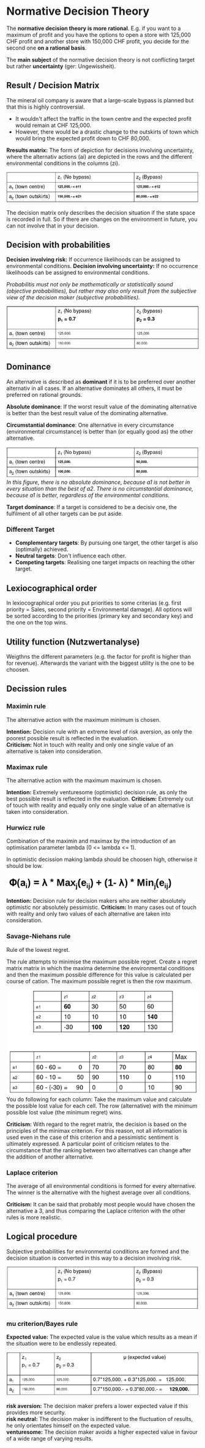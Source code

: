 # Normative Decision Theory
The __normative decision theory is more rational__. E.g. if you want to a maximum of profit and you have the options to open a store with 125,000 CHF profit and another store with 150,000 CHF profit, you decide for the second one __on a rational basis__.

The __main subject__ of the normative decision theory is not conflicting target but rather __uncertainty__ (ger: Ungewissheit). 

## Result / Decision Matrix
The mineral oil company is aware that a large-scale bypass is planned but that this is highly controversial. 
- It wouldn't affect the traffic in the town centre and the expected profit would remain at CHF 125,000.
- However, there would be a drastic change to the outskirts of town which would bring the expected profit down to CHF 80,000.

__Rresults matrix:__ The form of depiction for decisions involving uncertainty, where the alternativ actions (ai) are depicted in the rows and the different environmental conditions in the columns (zi). 

![Results Matrix](figures/resultMatrix.png)

The decision matrix only describes the decision situation if the state space is recorded in full. So if there are changes on the environment in future, you can not involve that in your decision.

## Decision with probabilities
__Decision involving risk:__ If occurrence likelihoods can be assigned to environmental conditions. 
__Decision involving uncertainty:__ If no occurrence likelihoods can be assigned to environmental conditions. 

*Probabilitis must not only be mathematically or statistically sound (objective probabilities), but rather may also only result from the subjective view of the decision maker (subjective probabilities).*

![Results Matrix](figures/resultMatrix2.png)

## Dominance
An alternative is described as __dominant__ if it is to be preferred over another alternativ in all cases. If an alternative dominates all others, it must be preferred on rational grounds. 

__Absolute dominance__: If the worst result value of the dominating alternative is better than the best result value of the dominating alternative. 

__Circumstantial dominance__: One alternative in every circumstance (environmental circumstance) is better than (or equally good as) the other alternative.

![Dominance](figures/absoluteDominance.png)
*In this figure, there is no absolute dominance, because a1 is not better in every situation than the best of a2. There is no circumstantial dominance, because a1 is better, regardless of the environmental conditions.*

__Target dominance__:  If a target is considered to be a decisiv one, the fulfilment of all other targets can be put aside.

### Different Target 
- __Complementary targets__: By pursuing one target, the other target is also (optimally) achieved. 
- __Neutral targets__: Don't influence each other. 
- __Competing targets__: Realising one target impacts on reaching the other target.

## Lexiocographical order
In lexiocographical order you put priorities to some criterias (e.g. first priority = Sales, second priority = Environmental damage). All options will be sorted according to the priorities (primary key and secondary key) and the one on the top wins.

## Utility function (Nutzwertanalyse)
Weigthns the different parameters (e.g. the factor for profit is higher than for revenue). Afterwards the variant with the biggest utility is the one to be choosen.

## Decission rules

### Maximin rule
The alternative action with the maximum minimum is chosen.

__Intention:__ Decision rule with an extreme level of risk aversion, as only the poorest possible result is reflected in the evaluation.  
__Criticism:__ Not in touch with reality and only one single value of an alternative is taken into consideration.

### Maximax rule
The alternative action with the maximum maximum is chosen.

__Intention:__ Extremely venturesome (optimistic) decision rule, as only the best possible result is reflected in the evaluation.
__Criticism:__ Extremely out of touch with reality and equally only one single value of an alternative is taken into consideration.

### Hurwicz rule
Combination of the maximin and maximax by the introduction of an optimisation parameter lambda (0 <= lambda <= 1).

In optimistic decission making lambda should be choosen high, otherwise it should be low.

![hurwicz formula](figures/hurwicz.png)

__Intention:__ Decision rule for decision makers who are neither absolutely optimistic nor absolutely pessimistic.
__Criticism:__ In many cases out of touch with reality and only two values of each alternative are taken into consideration.

### Savage-Niehans rule
Rule of the lowest regret. 

The rule attempts to minimise the maximum possible regret. Create a 
regret matrix matrix in which the maxima determine the environmental conditions and then the maximum possible difference for this value is calculated per course of cation. The maximum possible regret is then the row maximum.

![Example](figures/savage-niehansRule.png)
You do following for each column: Take the maximum value and calculate the possible lost value for each cell. The row (alternative) with the minimum possible lost value (the minimum regret) wins.

__Criticism:__ With regard to the regret matrix, the decision is based on the principles of the minimax criterion. For this reason, not all information is used even in the case of this criterion and a pessimistic sentiment is ultimately expressed. A particular point of criticism relates to the circumstance that the ranking between two alternatives can change after the addition of another alternative.

### Laplace criterion
The average of all environmental conditions is formed for every alternative. The winner is the alternative with the highest average over all conditions. 

__Criticism:__ 
It  can be said that probably most people would have chosen the alternative a 3, and thus comparing the Laplace criterion with the other rules is more realistic.

## Logical procedure
Subjective probabilities for environmental conditions are formed and the decision situation is converted in this way to a decision involving risk. 

![Decision involving risk](figures/logicalDecisionMaking.png)

### mu criterion/Bayes rule

__Expected value:__ The expected value is the value which results as a mean if the situation were to be endlessly repeated.

![Bayes rule](figures/bayesRule.png)

__risk aversion:__ The decision maker prefers a lower expected value if this provides more security.  
__risk neutral:__ The decision maker is indifferent to the fluctuation of results, he only orientates himself on the expected value.  
__venturesome:__ The decision maker avoids a higher expected value in favour of a wide range of varying results.

